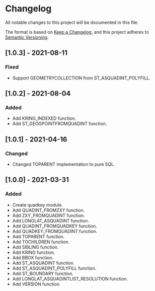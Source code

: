 # Changelog
All notable changes to this project will be documented in this file.

The format is based on [Keep a Changelog](https://keepachangelog.com/en/1.0.0/),
and this project adheres to [Semantic Versioning](https://semver.org/spec/v2.0.0.html).

## [1.0.3] - 2021-08-11

### Fixed
- Support GEOMETRYCOLLECTION from ST_ASQUADINT_POLYFILL.

## [1.0.2] - 2021-08-04

### Added
- Add KRING_INDEXED function.
- Add ST_GEOGPOINTFROMQUADINT function.

## [1.0.1] - 2021-04-16

### Changed
- Changed TOPARENT implementation to pure SQL.

## [1.0.0] - 2021-03-31

### Added
- Create quadkey module.
- Add QUADINT_FROMZXY function.
- Add ZXY_FROMQUADINT function.
- Add LONGLAT_ASQUADINT function.
- Add QUADINT_FROMQUADKEY function.
- Add QUADKEY_FROMQUADINT function.
- Add TOPARENT function.
- Add TOCHILDREN function.
- Add SIBLING function.
- Add KRING function.
- Add BBOX function.
- Add ST_ASQUADINT function.
- Add ST_ASQUADINT_POLYFILL function.
- Add ST_BOUNDARY function.
- Add LONGLAT_ASQUADINTLIST_RESOLUTION function.
- Add VERSION function.